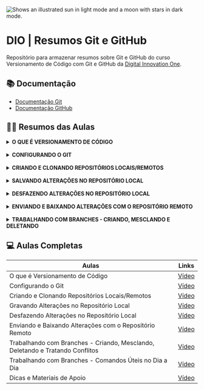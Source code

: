 <picture>
  <img alt="Shows an illustrated sun in light mode and a moon with stars in dark mode." src="https://media2.dev.to/dynamic/image/width=1000,height=420,fit=cover,gravity=auto,format=auto/https%3A%2F%2Fdev-to-uploads.s3.amazonaws.com%2Fuploads%2Farticles%2Fdchwr1s3cywfo5yaul0e.png">
</picture>

<br>

# DIO | Resumos Git e GitHub
Repositório para armazenar resumos sobre Git e GitHub do curso Versionamento de Código com Git e GitHub da [Digital Innovation One](https://www.dio.me/).

## 📚 Documentação
- [Documentação Git](https://git-scm.com/doc)  
- [Documentação GitHub](https://docs.github.com/pt)

## ✍🏻 Resumos das Aulas
<details>
<summary><strong>O QUE É VERSIONAMENTO DE CÓDIGO</strong></summary>
<br>

Versionamento de código, também conhecido como controle de versão, é o processo de registrar e gerenciar as alterações feitas em um código.

|     |     |
| --- | --- | 
| O que é | Prática de acompanhar e gerenciar as alterações em um código | 
| Para que serve | Gerenciar as alterações no código-fonte de um projeto | 
| Quem usa | Desenvolvedores que trabalham em equipe |
| Como funciona | Utiliza repositórios locais e remotos para armazenar as versões do código |
| Vantagens | Permite trabalhar em equipe, reverter a versões anteriores, testar novas funcionalidades |
</details>
<br>
<details>
<summary><strong>CONFIGURANDO O GIT</strong></summary>
<br>Antes de começar a usar o Git, é essencial configurar seu nome e e-mail. Essas informações identificam suas alterações em projetos versionados.  
<br><br>

<strong>✔️ PASSO A PASSO para configurar o Git:

1. Abra o Git Bash </strong>
    - No Área de Trabalho, clique com o botão direito na tela e selecione <em>"Git Bash here"</em>.
<br><br>
2. <strong>Configure seu nome</strong>
    ```bash
    git config --global user.name "Seu Nome"
    ```
    <em>(Substitua `"Seu Nome"` pelo seu nome real ou usuário)</em>
<br><br>
3. <strong>Configure seu e-mail</strong>
    ```bash
    git config --global user.email "seu@email.com"
    ```
    <em>(Use o mesmo e-mail vinculado ao GitHub, se aplicável)</em>
<br><br>
4. <strong>Verifique qual é a branch padrão configurada no Git</strong>
    ```bash
    git config --global init.defaultBranch
    ```
    <em>Se a branch mostrada for `master`, será necessário trocar pois o GitHub tornou `main` o nome de branch padrão para novos repositórios</em>
<br><br>
5. <strong>Renomeie a branch padrão para `main`</strong>
    ```bash
    git config --global init.defaultBranch main
    ```
    <em>Adicione no final do comando anterior, `main`</em>
<br><br>
6. <strong>Verifique as configurações</strong>
    ```bash
    git config --global --list
    ```
    <em>(Confira se `user.name`, `user.email` e `init.defaultBranch` estão corretos)</em>
<br><br>

<strong>💡Observação Final:</strong>
Essas configurações são globais e aplicam-se a todos os projetos no seu computador. Para alterá-las, repita os comandos com os novos dados.
</details>
<br>
<details>
<summary><strong>CRIANDO E CLONANDO REPOSITÓRIOS LOCAIS/REMOTOS</summary></strong>
<br>Para trabalhar com Git, você pode criar um repositório local do zero e conectá-lo a um remoto (GitHub) ou clonar um repositório existente. Vamos ver ambos os métodos!
<br><br>

<strong>✔️ PASSO A PASSO para Criar um Repositório Local e Conectá-lo ao Repositório Remoto:  
1. Abra o Git Bash</strong>  
    - Execute o Git Bash na pasta onde deseja criar o repositório local.
<br><br>
2. <strong>Crie uma pasta para o projeto</strong>
    ```bash
    mkdir repositorio-local
    cd repositorio-local
    ```
<br>

3. <strong>Inicialize o repositório Git</strong>
    ```bash
    git init
    ```

    <em>(Isso cria um repositório vazio na pasta atual)</em>
<br><br>
4. <strong>Conecte ao repositório remoto (GitHub)</strong>
    ```bash
    git remote add origin https://github.com/seu-usuario/nome-repositorio.git
    ```

    <em>(Substitua a URL pela do seu repositório no GitHub)</em>
<br><br>
5. <strong>Verifique a conexão</strong>
    ```bash
    git remote -v
    ```

    <em>(Deve mostrar a URL do repositório remoto)</em>

<br>

<strong>✔️ PASSO A PASSO para Clonar um Repositório Existente:  
1. Abra o Git Bash</strong>
    - Execute o Git Bash na pasta onde deseja clonar o repositório.
<br><br>
2. <strong>Clone com o mesmo nome do repositório remoto</strong>
    ```bash
    git clone https://github.com/seu-usuario/repositorio-remoto.git
    ```

    <em>(Cria uma pasta com o mesmo nome do repositório remoto)</em>
<br><br>
3. <strong>Clone com nome personalizado</strong>
    ```bash
    git clone https://github.com/seu-usuario/repositorio-remoto.git nome-personalizado
    ```

    <em>(Substitua `nome-personalizado` pelo nome que desejar)</em>
<br><br>
4. <strong>Acesse o repositório clonado</strong>
    ```bash
    cd nome-do-repositorio
    ```
<br>

<strong>💡Observações Finais:</strong>
- **Para criar um repositório local**: Use `git init` + `git remote add origin URL`.
- **Para clonar um existente**: Use `git clone URL` (com ou sem nome personalizado).
- **Sempre verifique:**
  - Se está na pasta correta antes de executar os comandos (`cd`).
  - Se a URL do repositório remoto está correta (copia do GitHub).

</details>
<br>
<details><summary><strong>SALVANDO ALTERAÇÕES NO REPOSITÓRIO LOCAL</strong></summary>
<br> Depois de alterar ou criar arquivos no seu projeto, é preciso registrar essas mudanças no repositório local para manter o histórico organizado e consultável. Nesta aula, vamos passar por todo o fluxo: verificar alterações, preparar para commit, confirmar no histórico e lidar com arquivos que não devem ser versionados.
<br><br>

<strong>✔️ PASSO A PASSO para Salvar Alterações no Repositório Local:
1. Mova ou crie um arquivo no repositório local</strong>
    ```bash
    touch README.md pasta/README.md
    ```

    <em>O comando acima gera um `README.md` vazio para documentação dentro e fora de uma pasta</em>
<br><br>
2. <strong>Torne pastas vazias, rastreáveis</strong>
    ```bash
    touch nome_da_pasta/.gitkeep
    ```

    Pelo Git não reconhecer pastas/diretórios vazio, este comando cria um arquivo `.gitkeep` dentro de `pasta/` para que a pasta seja rastreada mesmo sem conteúdo.
<br><br>

3. <strong>Adicione arquivos/pastas ao `.gitignore` para não serem rastreados</strong>
    ```bash
    echo pasta/ >> .gitignore
    ```

    <em>Se quiser ignorar um arquivo ou todos os arquivos de um determinado tipo, use `nome_do_arquivo.tipo` ou `*.tipo` (Ex.: `*.java`)</em>
<br><br>
4. <strong>Verifique os arquivos não rastreáveis</strong>
    ```bash
    git status
    ```
<br>

5. <strong>Adicione o(s) arquivo(s) não rastreados para a área de preparação</strong>
    ```bash
    git add nome_do_arquivo.tipo
    ```

    <em>Se quiser adicionar todos os arquivos não rastreados, use `git add .`</em>
<br><br>
6. <strong>Realize um commit com o(s) aquivo(s) rastreados</strong>
    ```bash
    git commit -m "Descrição do commit"
    ```

    <em>Registra as alterações no histórico do repositório local.</em>
<br><br>
7. <strong>Consulte o histórico de commits a serem lançados</strong>
    ```bash
    git log
    ```

    <em>Exibe hash (código), autor, data e mensagem de cada commit realizado</em>
<br><br>

<strong>💡Observações Finais:</strong>
- Use o `.gitignore` para manter seu repositório limpo de arquivos desnecessários.
- Utilize arquivos como `.gitkeep` para garantir que pastas vazias sejam mantidas no histórico.
</details>

<br>
<details><summary><strong>DESFAZENDO ALTERAÇÕES NO REPOSITÓRIO LOCAL</strong></summary>
<br> No nosso dia a dia pode acontecer de inicializarmos um repositório git em uma pasta errada, ou adicionarmos uma mensagem ou um arquivo indesejado a um commit. Saber reverter esse tipo de problema é essencial antes de subir um arquivo para o repositório remoto.
<br><br>

<strong>❗PASSO A PASSO para resolver a execução do `git init` na pasta errada:
1. Exlua o diretório `.git` do repositório iniciado por engano</strong>
    ```bash
    rm -rf .git
    ```
<br>

2. <strong>Verifique se o repositório realmente foi desfeito</strong>
    ```bash
    git status
    ```

    <em>Se retornar a mensagem que não é um repositório git, funcionou</em>

<br>

<strong>❗PASSO A PASSO de como remover um arquivo da área de preparação:
1. Verifique quais arquivos estão na área de preparação</strong>  
    ```bash
    git status
    ```
<br>

2. <strong>Remova o arquivo da área de preparação pelo nome dele</strong>
    ```bash
    git reset pasta/nome_do_arquivo.tipo
    ```

    <em>Esse comando faz com que o arquivo removido se torne um arquivo não rastreado que consequentemente não pode ser commitado</em>
<br><br>

<strong>❗PASSO A PASSO para restaurar um arquivo/pasta modificado, para a versão anterior:
1. Verifique qual arquivo/pasta foi modificado</strong>
    ```bash
    git status
    ```

    <em>Os arquivos/pastas que foram modificados estarão precedidos de `modified: arquivo`</em>
<br><br>
2. <strong>Retorne o arquivo para a versão anterior</strong>
    ```
    git restore nome_do_arquivo.tipo
    ```

    <em>Tome cuidado ao executar esse comando, pois ele descarta todas as alterações que você fez localmente</em>

<br>

<strong>❗PASSO A PASSO de como alterar a mensagem do último commit:
1. Verifique o histórico dos commits</strong>
    ```bash
    git log
    ```

    <em>O commit que tiver `(HEAD -> main)`, é o commit que poderá ter sua mensagem alterada. </em>
<br><br>
2. <strong>Corrija a mensagem do último commit</strong>
    ```bash
    git commit --amend -m"Nova descrição do commit"
    ```

<br>

<strong>❗PASSO A PASSO de como desfazer um commit fazendo seus arquivos voltarem para a área de preparação:
1. Copie o hash (código) do commit que você deseja</strong>  
    - Execute `git log` no bash e copie o hash (código) do commit que você deseja que sirva de sinalização, para os commits posteriores a esse serem desfeitos. 
<br><br>
2. <strong>Desfaça o(s) commit(s)</strong>
    ```bash
    git reset --soft 00000000000000000000000000000
    ```

    <em>Troque o amontoado de zeros pelo hash do commit sinalizador</em>
<br><br>
3. Veja para onde foram arquivos/pastas dos commits cancelados
    ```bash
    git status
    ```

    <em>O comando `git reset --soft` faz os arquivos/pastas que estavam nos commits cancelados voltarem para a área de preparação</em>

<br>

<strong>❗PASSO A PASSO de como desfazer um commit fazendo seus arquivos se tornarem arquivos não rastreados:
1. Copie o hash (código) do commit que você deseja</strong>  
    - Execute `git log` no bash e copie o hash (código) do commit que você deseja que sirva de sinalização, para os commits posteriores a esse serem desfeitos. 
<br><br>
2. <strong>Desfaça o(s) commit(s)</strong>
    ```bash
    git reset --mixed 00000000000000000000000000000
    ```

    <em>Troque o amontoado de zeros pelo hash do commit sinalizador</em>
<br><br>
3. Veja o que se tornaram os arquivos/pastas dos commits cancelados
    ```bash
    git status
    ```

    <em>O comando `git reset --mixes` faz os arquivos/pastas que estavam nos commits cancelados voltarem para a área de preparação como arquivos não rastreados</em>

<br>

<strong>❗PASSO A PASSO de como desfazer um commit fazendo seus arquivos serem apagados:
1. Copie o hash (código) do commit que você deseja</strong>  
    - Execute `git log` no bash e copie o hash (código) do commit que você deseja que sirva de sinalização, para os commits posteriores a esse serem desfeitos. 
<br><br>
2. <strong>Desfaça o(s) commit(s)</strong>
    ```bash
    git reset --hard 00000000000000000000000000000
    ```

    <em>Troque o amontoado de zeros pelo hash do commit sinalizador</em>
<br><br>
3. Veja que não existe mais nenhum arquivo na área de preparação
    ```bash
    git status
    ```

    <em>O comando `git reset --hard` faz os arquivos/pastas que estavam nos commits cancelados serem apagados</em>
<br><br>

<strong>💡Observação Final:</strong>
Se você quiser visualizar o histórico completo de todas as ações feitas em todos os commits, execute `git reflog` no bash.
</details>

<br>
<details><summary><strong>ENVIANDO E BAIXANDO ALTERAÇÕES COM O REPOSITÓRIO REMOTO</strong></summary>

<br>Após definir os commits, outro passo muito importante é enviar essas alterações para o repositório remoto. Além disso caso tenha sido feita alguma alteração diretamente no repositório remoto é importante também baixar essas alterações para o repositório local, para garantir que você esteja trabalhando na última versão do projeto.
<br><br>
<strong>✔️ PASSO A PASSO para enviar os commits para o repositório remoto:  
1. Renomeie a branch atual para `main` (caso necessário)</strong>  
    ```bash
    git branch -M main
    ```

    <em>Caso esteja trabalhando na branch `master`, este comando irá forçar uma renomeação da branch para `main`, apenas no repositório atual</em>
<br><br>
2. <strong>Envie as alterações do repositório local para o remoto</strong>
    ```bash
    git push -u origin main
    ```

    <em>Este comando é responsável de subir os arquivos no servidor</em>
<br><br>

<strong>✔️ PASSO A PASSO para Baixar as alterações realizada no Repositório Remoto para o Repositório Local  
1. Puxe as alterações do repositório remoto ao local</strong>
    ```bash
    git pull
    ```
</details>
<br>
<details><summary><strong>TRABALHANDO COM BRANCHES - CRIANDO, MESCLANDO E DELETANDO</strong></summary>
<br>
Uma branch é uma linha de desenvolvimento separada de um determinado projeto. É um recurso que permite aos desenvolvedores trabalharem em novas funcionalidades, corrigir erros ou testar ideias sem comprometer o código principal. 
<br><br>

<strong>✔️ PASSO A PASSO para criar uma nova branch dentro de outra já existente:  
1. Crie uma nova branch e acesse ela</strong>  
    ```bash
    git checkout -b nome-nova-branch
    ```

    <em>Este comando irá criar e trocar a branch atual pela nova branch nomeada. Além disso, essa nova branch apontará para o mesmo commit da branch de onde ela originou</em>
<br><br>

<strong>✔️ PASSO A PASSO para mesclar duas branchs:  
1. Acesse a branch originária que deseja mesclar</strong>
    ```bash
    git checkout nome-da-branch
    ```
<br>

2. <strong>Mescle as branches inserindo o nome da branch que deseja mesclar com a branch originária</strong>
    ```bash
    git merge nome-da-branch
    ```

    <em>Isso faz com que as alterações feitas na nova branch apareçam na branch originária</em>
<br><br>

<strong>✔️ PASSO A PASSO para excluir uma branch:  
1. Liste quais são as branchs ligadas ao repositório</strong>
    ```bash
    git branch
    ```
<br>

2. <strong>Exclua a branch</strong>
    ```bash
    git branch -d nome-da-branch
    ```


</details>

## 💻 Aulas Completas

| Aulas | Links |
|-------|---------|
| O que é Versionamento de Código | [Vídeo](https://web.dio.me/track/bradesco-java-cloud-native/course/versionamento-de-codigo-com-git-e-github/learning/68183181-bc0a-4b66-a877-42dd42b5bc9c?autoplay=1) |
| Configurando o Git | [Vídeo](https://web.dio.me/track/bradesco-java-cloud-native/course/versionamento-de-codigo-com-git-e-github/learning/f9b294d2-f8ca-4364-9031-1e897721b3e2?autoplay=1) |
| Criando e Clonando Repositórios Locais/Remotos | [Vídeo](https://web.dio.me/track/bradesco-java-cloud-native/course/versionamento-de-codigo-com-git-e-github/learning/a377a00b-461c-4ab0-8258-3addd2fef14c?autoplay=1) |
| Gravando Alterações no Repositório Local | [Vídeo](https://web.dio.me/track/bradesco-java-cloud-native/course/406684a4-396d-4160-94b9-ead934e18564/learning/599dd3dd-d189-474f-a55c-22f37b4472da?autoplay=1) |
| Desfazendo Alterações no Repositório Local | [Vídeo](https://web.dio.me/track/bradesco-java-cloud-native/course/406684a4-396d-4160-94b9-ead934e18564/learning/3f9f2336-6fd5-44cb-ba39-d1a4f6448023?autoplay=1) |
| Enviando e Baixando Alterações com o Repositório Remoto | [Vídeo](https://web.dio.me/track/bradesco-java-cloud-native/course/406684a4-396d-4160-94b9-ead934e18564/learning/dd17c56e-2327-493c-942a-358a49a26549?autoplay=1) |
| Trabalhando com Branches - Criando, Mesclando, Deletando e Tratando Conflitos | [Vídeo](https://web.dio.me/track/bradesco-java-cloud-native/course/versionamento-de-codigo-com-git-e-github/learning/2c7fd2b1-e7c4-4947-9b07-ffcbfb4bd689?autoplay=1) |
| Trabalhando com Branches - Comandos Úteis no Dia a Dia | [Vídeo](https://web.dio.me/track/bradesco-java-cloud-native/course/versionamento-de-codigo-com-git-e-github/learning/80018fab-daac-4917-8527-a6be2e0c3cf0?autoplay=1) |
| Dicas e Materiais de Apoio | [Vídeo](https://web.dio.me/track/bradesco-java-cloud-native/course/versionamento-de-codigo-com-git-e-github/learning/b2ceffed-9d18-4369-a038-e72be0953455?autoplay=1) |
